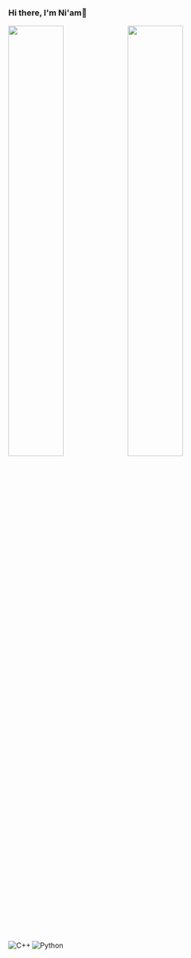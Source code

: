 ### Hi there, I'm Ni'am👋
<img align="left" width="47%" src = "https://github-readme-stats.vercel.app/api?username=cchoirun&theme=vue&show_icons=true"/>
<img align="left" width="47%" src = "https://github-readme-stats.vercel.app/api/top-langs/?username=cchoirun&layout=compact"/>
<img align="left" alt="C++" src = "https://img.shields.io/badge/c++-%2300599C.svg?style=for-the-badge&logo=c%2B%2B&logoColor=ffdd54"/>
<img align="left" alt="Python" src = "https://img.shields.io/badge/python-3670A0?style=for-the-badge&logo=python&logoColor=ffdd54"/>

